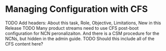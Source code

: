 # Managing Configuration with CFS

TODO Add headers: About this task, Role, Objective, Limitations, New in this Release
TODO Many product streams need to use CFS post-boot configuration for NCN peronalizaiton.  And there is a CSM procedure for the NCNs, but hidden in the admin guide.
TODO Should this include all of the CFS content here?
